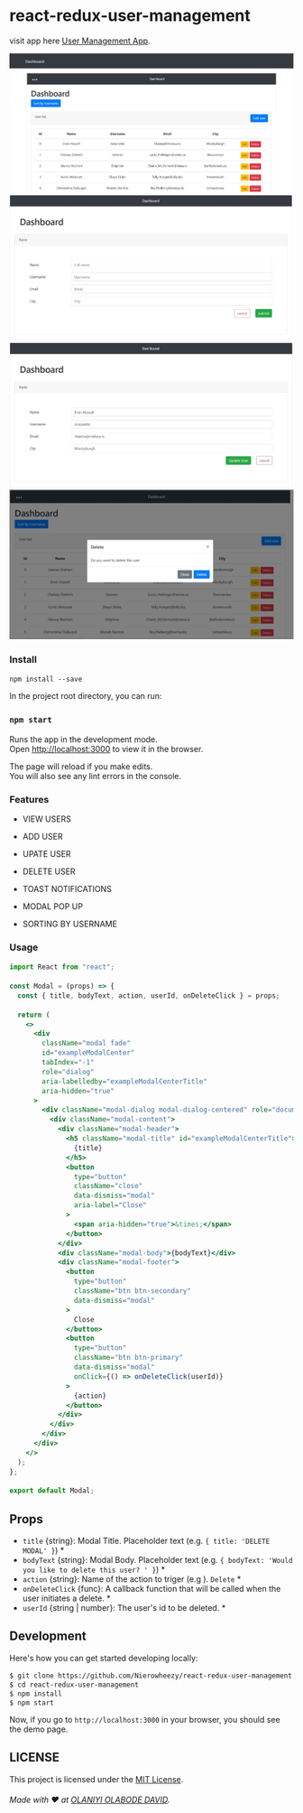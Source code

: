 # react-redux-user-management

visit app here [User Management App](https://userr-management.netlify.app/).

![](src/docs/images/usermanagement.jpg)
![](src/docs/images/addpage.jpg)
![](src/docs/images/updatepage.jpg)
![](src/docs/images/deleteModal.jpg)

### Install

```
npm install --save
```

In the project root directory, you can run:

### `npm start`

Runs the app in the development mode.\
Open [http://localhost:3000](http://localhost:3000) to view it in the browser.

The page will reload if you make edits.\
You will also see any lint errors in the console.

### Features

- VIEW USERS
- ADD USER
- UPATE USER
- DELETE USER

- TOAST NOTIFICATIONS
- MODAL POP UP
- SORTING BY USERNAME

### Usage

```jsx
import React from "react";

const Modal = (props) => {
  const { title, bodyText, action, userId, onDeleteClick } = props;

  return (
    <>
      <div
        className="modal fade"
        id="exampleModalCenter"
        tabIndex="-1"
        role="dialog"
        aria-labelledby="exampleModalCenterTitle"
        aria-hidden="true"
      >
        <div className="modal-dialog modal-dialog-centered" role="document">
          <div className="modal-content">
            <div className="modal-header">
              <h5 className="modal-title" id="exampleModalCenterTitle">
                {title}
              </h5>
              <button
                type="button"
                className="close"
                data-dismiss="modal"
                aria-label="Close"
              >
                <span aria-hidden="true">&times;</span>
              </button>
            </div>
            <div className="modal-body">{bodyText}</div>
            <div className="modal-footer">
              <button
                type="button"
                className="btn btn-secondary"
                data-dismiss="modal"
              >
                Close
              </button>
              <button
                type="button"
                className="btn btn-primary"
                data-dismiss="modal"
                onClick={() => onDeleteClick(userId)}
              >
                {action}
              </button>
            </div>
          </div>
        </div>
      </div>
    </>
  );
};

export default Modal;
```

## Props

- `title` {string}: Modal Title. Placeholder text (e.g. `{ title: 'DELETE MODAL' }`) \*
- `bodyText` {string}: Modal Body. Placeholder text (e.g. `{ bodyText: 'Would you like to delete this user? ' }`) \*
- `action` {string}: Name of the action to triger (e.g ). `Delete` \*
- `onDeleteClick` {func}: A callback function that will be called when the user initiates a delete. \*
- `userId` {string | number}: The user's id to be deleted. \*

## Development

Here's how you can get started developing locally:

    $ git clone https://github.com/Nierowheezy/react-redux-user-management
    $ cd react-redux-user-management
    $ npm install
    $ npm start

Now, if you go to `http://localhost:3000` in your browser, you should see the demo page.

## LICENSE

This project is licensed under the [MIT License](LICENSE.md).

###### Made with ❤️ at [OLANIYI OLABODE DAVID](https://nierowheezy.netlify.app).
